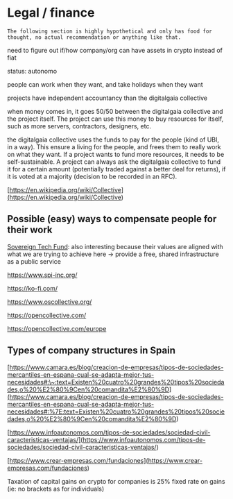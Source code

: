 
# Legal / finance

```{note}
The following section is highly hypothetical and only has food for thought, no actual recommendation or anything like that.
```

need to figure out if/how company/org can have assets in crypto instead of fiat

status: autonomo<br>

people can work when they want, and take holidays when they want

projects have independent accountancy than the digitalgaia collective<br>

when money comes in, it goes 50/50 between the digitalgaia collective and the project itself. The project can use this money to buy resources for itself, such as more servers, contractors, designers, etc.<br>

the digitalgaia collective uses the funds to pay for the people (kind of UBI, in a way). This ensure a living for the people, and frees them to really work on what they want. If a project wants to fund more resources, it needs to be self-sustainable. A project can always ask the digitalgaia collective to fund it for a certain amount (potentially traded against a better deal for returns), if it is voted at a majority (decision to be recorded in an RFC).

[https://en.wikipedia.org/wiki/Collective](<https://en.wikipedia.org/wiki/Collective>)

## Possible (easy) ways to compensate people for their work

[Sovereign Tech Fund](https://www.sovereigntechfund.de/news/introducing-the-fellowship-for-maintainers): also interesting because their values are aligned with what we are trying to achieve here -> provide a free, shared infrastructure as a public service

<https://www.spi-inc.org/>

<https://ko-fi.com/>

<https://www.oscollective.org/>

<https://opencollective.com/>

<https://opencollective.com/europe>



## Types of company structures in Spain

[https://www.camara.es/blog/creacion-de-empresas/tipos-de-sociedades-mercantiles-en-espana-cual-se-adapta-mejor-tus-necesidades#:\~:text=Existen%20cuatro%20grandes%20tipos%20sociedades,o%20%E2%80%9Cen%20comandita%E2%80%9D](<https://www.camara.es/blog/creacion-de-empresas/tipos-de-sociedades-mercantiles-en-espana-cual-se-adapta-mejor-tus-necesidades#:%7E:text=Existen%20cuatro%20grandes%20tipos%20sociedades,o%20%E2%80%9Cen%20comandita%E2%80%9D>)

[https://www.infoautonomos.com/tipos-de-sociedades/sociedad-civil-caracteristicas-ventajas/](<https://www.infoautonomos.com/tipos-de-sociedades/sociedad-civil-caracteristicas-ventajas/>)

[https://www.crear-empresas.com/fundaciones](<https://www.crear-empresas.com/fundaciones>)



Taxation of capital gains on crypto for companies is 25% fixed rate on gains (ie: no brackets as for individuals)
